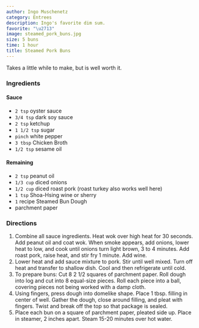 ```yaml
---
author: Ingo Muschenetz
category: Entrees
description: Ingo's favorite dim sum.
favorite: "\u2713"
image: steamed_pork_buns.jpg
size: 5 buns
time: 1 hour
title: Steamed Pork Buns
---
```


Takes a little while to make, but is well worth it.

### Ingredients

#### Sauce
* `2 tsp` oyster sauce
* `3/4 tsp` dark soy sauce
* `2 tsp` ketchup
* `1 1/2 tsp` sugar
* `pinch` white pepper
* `3 tbsp` Chicken Broth
* `1/2 tsp` sesame oil

#### Remaining
* `2 tsp` peanut oil
* `1/3 cup` diced onions
* `1/2 cup` diced roast pork (roast turkey also works well here)
* `1 tsp` Shoa-Hsing wine or sherry
* `1` recipe Steamed Bun Dough
* parchment paper

### Directions

1. Combine all sauce ingredients. Heat wok over high heat for 30 seconds. Add peanut oil and coat wok. When smoke appears, add onions, lower heat to low, and cook until onions turn light brown, 3 to 4 minutes. Add roast pork, raise heat, and stir fry 1 minute. Add wine.
2. Lower heat and add sauce mixture to pork. Stir until well mixed. Turn off heat and transfer to shallow dish. Cool and then refrigerate until cold.
3. To prepare buns: Cut 8 2 1/2 squares of parchment paper. Roll dough into log and cut into 8 equal-size pieces. Roll each piece into a ball, covering pieces not being worked with a damp cloth.
4. Using fingers, press dough into domelike shape. Place 1 tbsp. filling in center of well. Gather the dough, close around filling, and pleat with fingers. Twist and break off the top so that package is sealed.
5. Place each bun on a square of parchment paper, pleated side up. Place in steamer, 2 inches apart. Steam 15-20 minutes over hot water.